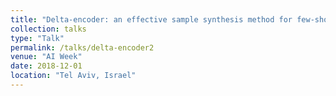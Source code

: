 ```yaml
---
title: "Delta-encoder: an effective sample synthesis method for few-shot object recognition"
collection: talks
type: "Talk"
permalink: /talks/delta-encoder2
venue: "AI Week"
date: 2018-12-01
location: "Tel Aviv, Israel"
---
```


